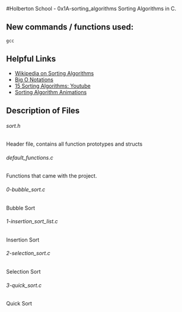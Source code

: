 #Holberton School - 0x1A-sorting_algorithms
Sorting Algorithms in C.

## New commands / functions used:
``gcc``

## Helpful Links
* [Wikipedia on Sorting Algorithms](https://en.wikipedia.org/wiki/Sorting_algorithm)
* [Big O Notations](https://www.google.com/search?q=big+o+notation)
* [15 Sorting Algorithms: Youtube](https://www.youtube.com/watch?v=kPRA0W1kECg)
* [Sorting Algorithm Animations](https://www.toptal.com/developers/sorting-algorithms)

## Description of Files
<h6>sort.h</h6>
Header file, contains all function prototypes and structs

<h6>default_functions.c</h6>
Functions that came with the project.

<h6>0-bubble_sort.c</h6>
Bubble Sort

<h6>1-insertion_sort_list.c</h6>
Insertion Sort

<h6>2-selection_sort.c</h6>
Selection Sort

<h6>3-quick_sort.c</h6>
Quick Sort

